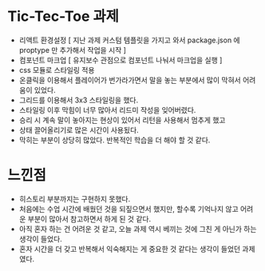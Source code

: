 # Tic-Tec-Toe 과제

-   리액트 환경설정 [ 지난 과제 커스텀 템플릿을 가지고 와서 package.json 에 proptype 만 추가해서 작업을 시작 ]
-   컴포넌트 마크업 [ 유지보수 관점으로 컴포넌트 나눠서 마크업을 실행 ]
-   css 모듈로 스타일링 적용
-   온클릭을 이용해서 플레이어가 번가라가면서 말을 놓는 부분에서 많이 막혀서 어려움이 있었다.
-   그리드를 이용해서 3x3 스타일링을 했다.
-   스타일링 이후 막힘이 너무 많아서 리드미 작성을 잊어버렸다.
-   승리 시 계속 말이 놓아지는 현상이 있어서 리턴을 사용해서 멈추게 했고
-   상태 끌어올리기로 많은 시간이 사용됬다.
-   막히는 부분이 상당히 많았다. 반복적인 학습을 더 해야 할 것 같다.

# 느낀점

-   히스토리 부분까지는 구현하지 못했다.
-   처음에는 수업 시간에 배웠던 것을 되짚으면서 했지만, 할수록 기억나지 않고 어려운 부분이 많아서 참고하면서 하게 된 것 같다.
-   아직 혼자 하는 건 어려운 것 같고, 오늘 과제 역시 베끼는 것에 그친 게 아닌가 하는 생각이 들었다.
-   혼자 시간을 더 갖고 반복해서 익숙해지는 게 중요한 것 같다는 생각이 들었던 과제였다.
